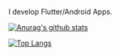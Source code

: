 I develop Flutter/Android Apps.

[![Anurag's github stats](https://github-readme-stats.vercel.app/api?username=atsumo&show_icons=true&count_private=true)](https://github.com/anuraghazra/github-readme-stats)

[![Top Langs](https://github-readme-stats.vercel.app/api/top-langs/?username=atsumo&count_private=true)](https://github.com/anuraghazra/github-readme-stats)
